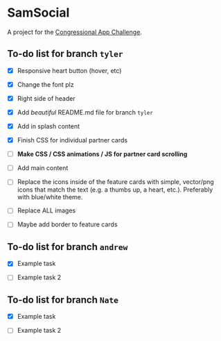 # SamSocial

A project for the [Congressional App Challenge](https://www.congressionalappchallenge.us/).

## To-do list for branch `tyler`

- [x] Responsive heart button (hover, etc)

- [x] Change the font plz
- [x] Right side of header
- [x] Add *beautiful* README.md file for branch `tyler`
- [X] Add in splash content
- [X] Finish CSS for individual partner cards
- [ ] **Make CSS / CSS animations / JS for partner card scrolling**
- [ ] Add main content
- [ ] Replace the icons inside of the feature cards with simple, vector/png icons that match the text (e.g. a thumbs up, a heart, etc.). Preferably with blue/white theme.
- [ ] Replace ALL images
- [ ] Maybe add border to feature cards


## To-do list for branch `andrew`

- [X] Example task

- [ ] Example task 2

## To-do list for branch `Nate`

- [X] Example task

- [ ] Example task 2